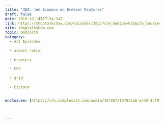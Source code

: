 ```yaml
---
title: "382: Jen Simmons on Browser Features"
draft: false
date: 2019-10-14T17:34:34Z
link: https://shoptalkshow.com/episodes/382/?utm_medium=RSS&utm_source=hune
site: shoptalkshow.com
topic: podcasts
category:
  - All Episodes
  
  - aspect ratio
  
  - browsers
  
  - CSS
  
  - grid
  
  - Picture
  
  
enclosure: {https://cdn.simplecast.com/audio/167887/167887a0-ac00-4cf9-bc69-b5ca845997db/a906603c-1b3b-4bea-b0f9-b143580270b5/shoptalkshow-382_tc.mp3 49230189 audio/mpeg}

 

---
```

